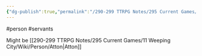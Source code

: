 ```yaml
---
{"dg-publish":true,"permalink":"/290-299 TTRPG Notes/295 Current Games/11 Weeping City/Wiki/Person/Shadowborn/"}
---
```



#person #servants 

Might be [[290-299 TTRPG Notes/295 Current Games/11 Weeping City/Wiki/Person/Atton\|Atton]]